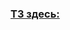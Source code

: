 ### [ТЗ здесь:](https://cloud.mail.ru/public/xMap/D9ADLBcxo/%5BBoominfo.ORG%5D%20%D0%A2%D0%B5%D0%BE%D1%80%D0%B8%D1%8F/%5BBoominfo.ORG%5D%201%20Java%20Core%201%20%D1%87%D0%B0%D1%81%D1%82%D1%8C/%5BBoominfo.ORG%5D%20%D0%A1%D0%BF%D1%80%D0%B8%D0%BD%D1%82%202/%5BBoominfo.ORG%5D%206%20%D0%A4%D0%B8%D0%BD%D0%B0%D0%BB%D1%8C%D0%BD%D1%8B%D0%B9%20%D0%BF%D1%80%D0%BE%D0%B5%D0%BA%D1%82/%5BBoominfo.ORG%5D%20%D0%A2%D0%B5%D1%85%D0%BD%D0%B8%D1%87%D0%B5%D1%81%D0%BA%D0%BE%D0%B5%20%D0%B7%D0%B0%D0%B4%D0%B0%D0%BD%D0%B8%D0%B5.jpg)

